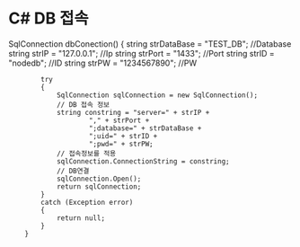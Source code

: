 # C# DB 접속

SqlConnection dbConection()
        {
            string strDataBase = "TEST_DB";          //Database
            string strIP = "127.0.0.1";         //Ip
            string strPort = "1433";            //Port
            string strID = "nodedb";              //ID
            string strPW = "1234567890";				//PW
            
            try
            {
                SqlConnection sqlConnection = new SqlConnection();
                // DB 접속 정보
                string constring = "server=" + strIP +
                        "," + strPort +
                        ";database=" + strDataBase +
                        ";uid=" + strID +
                        ";pwd=" + strPW;
                // 접속정보를 적용
                sqlConnection.ConnectionString = constring;
                // DB연결
                sqlConnection.Open();
                return sqlConnection;
            }
            catch (Exception error)
            {
                return null;
            }
        }
